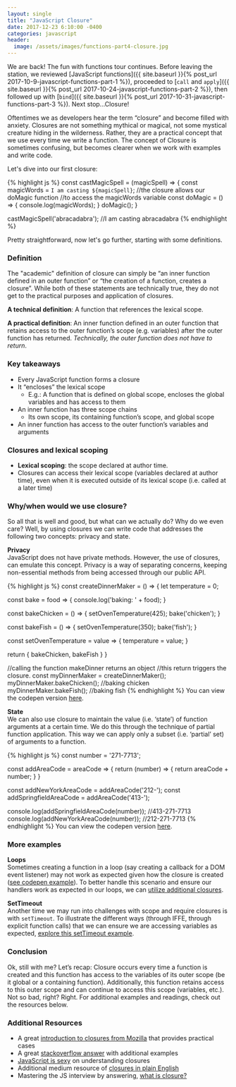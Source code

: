 ```yaml
---
layout: single
title: "JavaScript Closure"
date: 2017-12-23 6:10:00 -0400
categories: javascript
header:
  image: /assets/images/functions-part4-closure.jpg
---
```

We are back! The fun with functions tour continues.  Before leaving the station, we reviewed [JavaScript functions]({{ site.baseurl }}{% post_url 2017-10-9-javascript-functions-part-1 %}), proceeded to [`call` and `apply`]({{ site.baseurl }}{% post_url 2017-10-24-javascript-functions-part-2 %}), then followed up with [`bind`]({{ site.baseurl }}{% post_url 2017-10-31-javascript-functions-part-3 %}).  Next stop…Closure!  

Oftentimes we as developers hear the term “closure” and become filled with anxiety.  Closures are not something mythical or magical, not some mystical creature hiding in the wilderness.  Rather, they are a practical concept that we use every time we write a function. The concept of Closure is sometimes confusing, but becomes clearer when we work with examples and write code.

Let's dive into our first closure:

{% highlight js %}
const castMagicSpell = (magicSpell) => {
  const magicWords = `I am casting ${magicSpell}`;
  //the closure allows our doMagic function 
  //to access the magicWords variable
  const doMagic = () => {
    console.log(magicWords);
  }
  doMagic();
}

castMagicSpell('abracadabra'); //I am casting abracadabra
{% endhighlight %}

Pretty straightforward, now let's go further, starting with some definitions.

### Definition
The "academic" definition of closure can simply be “an inner function defined in an outer function” or “the creation of a function, creates a closure”.  While both of these statements are technically true, they do not get to the practical purposes and application of closures.  

**A technical definition**: A function that references the lexical scope.

**A practical definition**: An inner function defined in an outer function that retains access to the outer function’s scope (e.g. variables) after the outer function has returned. _Technically, the outer function does not have to return_.

### Key takeaways
- Every JavaScript function forms a closure
- It “encloses” the lexical scope
  - E.g.: A function that is defined on global scope, encloses the global variables and has access to them
- An inner function has three scope chains
  - Its own scope, its containing function’s scope, and global scope
- An inner function has access to the outer function’s variables and arguments

### Closures and lexical scoping
- **Lexical scoping**: the scope declared at author time.
- Closures can access their lexical scope (variables declared at author time), even when it is executed outside of its lexical scope (i.e. called at a later time)

### Why/when would we use closure?
So all that is well and good, but what can we actually do?  Why do we even care?  Well, by using closures we can write code that addresses the following two concepts: privacy and state.

**Privacy**  
JavaScript does not have private methods.  However, the use of closures, can emulate this concept. Privacy is a way of separating concerns, keeping non-essential methods from being accessed through our public API.

{% highlight js %}
const createDinnerMaker = () => {
  let temperature = 0;
  
  const bake = food => {
    console.log('baking: ' + food);
  }
  
  const bakeChicken = () => {
    setOvenTemperature(425);
    bake('chicken');
  }
  
  const bakeFish = () => {
    setOvenTemperature(350);
    bake('fish');
  }
  
  const setOvenTemperature = value => {
    temperature = value;
  }  
  
  return {
    bakeChicken,
    bakeFish
  }
}

//calling the function makeDinner returns an object
//this return triggers the closure.
const myDinnerMaker = createDinnerMaker();
myDinnerMaker.bakeChicken(); //baking chicken
myDinnerMaker.bakeFish();    //baking fish
{% endhighlight %}
You can view the codepen version [here](https://codepen.io/ajahne/pen/BRgXyp?editors=0012).

**State**  
We can also use closure to maintain the value (i.e. ‘state’) of function arguments at a certain time. We do this through the technique of partial function application. This way we can apply only a subset (i.e. ‘partial’ set) of arguments to a function.

{% highlight js %}
const number = '271-7713';

const addAreaCode = areaCode => {
  return (number) => {
    return areaCode + number;
  }
}

const addNewYorkAreaCode = addAreaCode('212-');
const addSpringfieldAreaCode = addAreaCode('413-');

console.log(addSpringfieldAreaCode(number)); //413-271-7713
console.log(addNewYorkAreaCode(number));     //212-271-7713
{% endhighlight %}
You can view the codepen version [here](https://codepen.io/ajahne/pen/gWNVrw?editors=0012).

### More examples

**Loops**  
Sometimes creating a function in a loop (say creating a callback for a DOM event listener) may not work as expected given how the closure is created ([see codepen example](https://codepen.io/ajahne/pen/jmjgLx?editors=1011)).  To better handle this scenario and ensure our handlers work as expected in our loops, we can [utilize additional closures](https://codepen.io/ajahne/pen/LyKwOE?editors=1011).

**SetTimeout**  
Another time we may run into challenges with scope and require closures is with `setTimeout`.  To illustrate the different ways (through IFFE, through explicit function calls) that we can ensure we are accessing variables as expected, [explore this setTimeout example](https://codepen.io/ajahne/pen/qmzJgp?editors=0012).

### Conclusion
Ok, still with me? Let’s recap: Closure occurs every time a function is created and this function has access to the variables of its outer scope (be it global or a containing function).  Additionally, this function retains access to this outer scope and can continue to access this scope (variables, etc.).  Not so bad, right? Right. For additional examples and readings, check out the resources below.

### Additional Resources
- A great [introduction to closures from Mozilla](https://developer.mozilla.org/en-US/docs/Web/JavaScript/Closures) that provides practical cases
- A great [stackoverflow answer](https://stackoverflow.com/questions/111102/how-do-javascript-closures-work) with additional examples
- [JavaScript is sexy](http://javascriptissexy.com/understand-javascript-closures-with-ease/) on understanding closures
- Additional medium resource of [closures in plain English](https://medium.freecodecamp.org/whats-a-javascript-closure-in-plain-english-please-6a1fc1d2ff1c)
- Mastering the JS interview by answering, [what is closure?](https://medium.com/javascript-scene/master-the-javascript-interview-what-is-a-closure-b2f0d2152b36)
